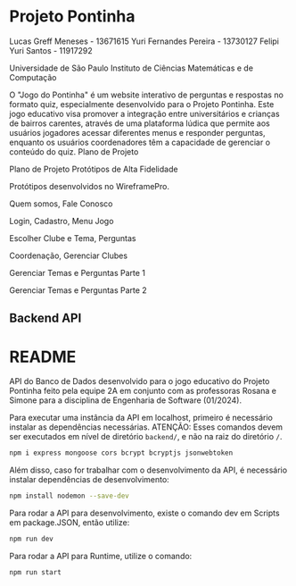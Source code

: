 # Projeto Pontinha

Lucas Greff Meneses - 13671615
Yuri Fernandes Pereira - 13730127
Felipi Yuri Santos - 11917292

Universidade de São Paulo
Instituto de Ciências Matemáticas e de Computação

O "Jogo do Pontinha" é um website interativo de perguntas e respostas no formato quiz, especialmente desenvolvido para o Projeto Pontinha. Este jogo educativo visa promover a integração entre universitários e crianças de bairros carentes, através de uma plataforma lúdica que permite aos usuários jogadores acessar diferentes menus e responder perguntas, enquanto os usuários coordenadores têm a capacidade de gerenciar o conteúdo do quiz.
Plano de Projeto

Plano de Projeto
Protótipos de Alta Fidelidade

Protótipos desenvolvidos no WireframePro.

Quem somos, Fale Conosco

Login, Cadastro, Menu Jogo

Escolher Clube e Tema, Perguntas

Coordenação, Gerenciar Clubes

Gerenciar Temas e Perguntas Parte 1

Gerenciar Temas e Perguntas Parte 2

## Backend API

# README

API do Banco de Dados desenvolvido para o jogo educativo do Projeto Pontinha feito pela equipe 2A em conjunto com as professoras Rosana e Simone para a disciplina de Engenharia de Software (01/2024).

Para executar uma instância da API em localhost, primeiro é necessário instalar as dependências necessárias. ATENÇÃO: Esses comandos devem ser executados em nível de diretório `backend/`, e não na raiz do diretório `/`.

```bash
npm i express mongoose cors bcrypt bcryptjs jsonwebtoken
```

Além disso, caso for trabalhar com o desenvolvimento da API, é necessário instalar dependências de desenvolvimento:

```bash
npm install nodemon --save-dev
```

Para rodar a API para desenvolvimento, existe o comando dev em Scripts em package.JSON, então utilize:

```bash
npm run dev
```

Para rodar a API para Runtime, utilize o comando:

```bash
npm run start
```
